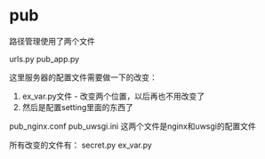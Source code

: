 pub
===

路径管理使用了两个文件

urls.py
pub_app.py

这里服务器的配置文件需要做一下的改变：
1. ex_var.py文件 - 改变两个位置，以后再也不用改变了
2. 然后是配置setting里面的东西了

pub_nginx.conf
pub_uwsgi.ini
这两个文件是nginx和uwsgi的配置文件

所有改变的文件有：
    secret.py
    ex_var.py